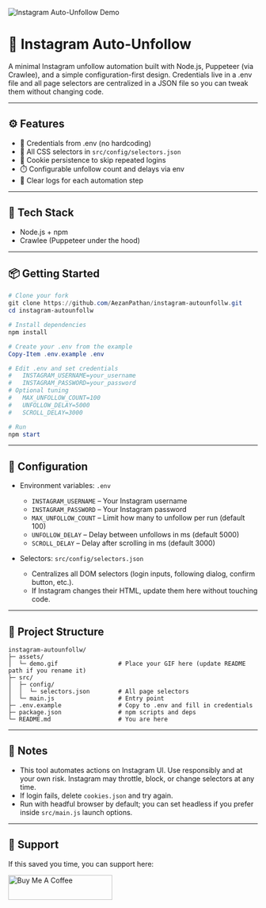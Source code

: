 ![Instagram Auto-Unfollow Demo](./assets/demo.gif)

# 🚀 Instagram Auto-Unfollow

A minimal Instagram unfollow automation built with Node.js, Puppeteer (via Crawlee), and a simple configuration-first design. Credentials live in a .env file and all page selectors are centralized in a JSON file so you can tweak them without changing code.

---

## ⚙️ Features

- 🔐 Credentials from .env (no hardcoding)
- 🧩 All CSS selectors in `src/config/selectors.json`
- 🍪 Cookie persistence to skip repeated logins
- ⏱️ Configurable unfollow count and delays via env
- 🧭 Clear logs for each automation step

---

## 🧰 Tech Stack

- Node.js + npm
- Crawlee (Puppeteer under the hood)

---

## 📦 Getting Started

```powershell
# Clone your fork
git clone https://github.com/AezanPathan/instagram-autounfollw.git
cd instagram-autounfollw

# Install dependencies
npm install

# Create your .env from the example
Copy-Item .env.example .env

# Edit .env and set credentials
#   INSTAGRAM_USERNAME=your_username
#   INSTAGRAM_PASSWORD=your_password
# Optional tuning
#   MAX_UNFOLLOW_COUNT=100
#   UNFOLLOW_DELAY=5000
#   SCROLL_DELAY=3000

# Run
npm start
```

---

## 🔧 Configuration

- Environment variables: `.env`
	- `INSTAGRAM_USERNAME` – Your Instagram username
	- `INSTAGRAM_PASSWORD` – Your Instagram password
	- `MAX_UNFOLLOW_COUNT` – Limit how many to unfollow per run (default 100)
	- `UNFOLLOW_DELAY` – Delay between unfollows in ms (default 5000)
	- `SCROLL_DELAY` – Delay after scrolling in ms (default 3000)

- Selectors: `src/config/selectors.json`
	- Centralizes all DOM selectors (login inputs, following dialog, confirm button, etc.).
	- If Instagram changes their HTML, update them here without touching code.

---

## 📁 Project Structure

```
instagram-autounfollw/
├─ assets/
│  └─ demo.gif                 # Place your GIF here (update README path if you rename it)
├─ src/
│  ├─ config/
│  │  └─ selectors.json        # All page selectors
│  └─ main.js                  # Entry point
├─ .env.example                # Copy to .env and fill in credentials
├─ package.json                # npm scripts and deps
└─ README.md                   # You are here
```

---

## 📝 Notes

- This tool automates actions on Instagram UI. Use responsibly and at your own risk. Instagram may throttle, block, or change selectors at any time.
- If login fails, delete `cookies.json` and try again.
- Run with headful browser by default; you can set headless if you prefer inside `src/main.js` launch options.

---

## 💖 Support

If this saved you time, you can support here:

<p><a href="https://www.buymeacoffee.com/aezan"> <img src="https://cdn.buymeacoffee.com/buttons/v2/default-yellow.png" height="50" width="210" alt="Buy Me A Coffee" /></a></p>